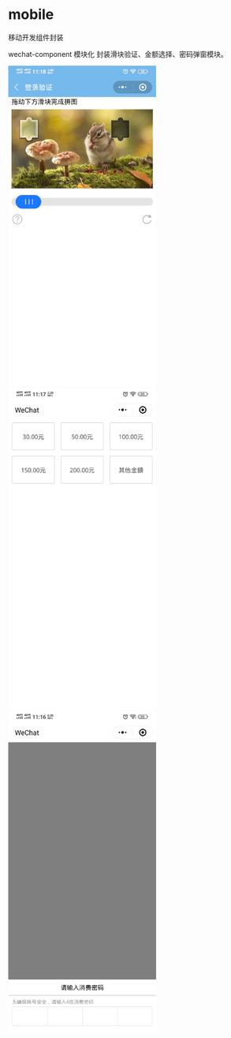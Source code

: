 # mobile
移动开发组件封装

wechat-component 模块化
封装滑块验证、金额选择、密码弹窗模块。



 <img width='300' src='https://github.com/wangcheng-git/mobile/blob/master/view-images/wechat-componen/view1.jpg' ><img width='300' src='https://github.com/wangcheng-git/mobile/blob/master/view-images/wechat-componen/view2.jpg' ><img width='300' src='https://github.com/wangcheng-git/mobile/blob/master/view-images/wechat-componen/view3.jpg' >
<!--<img style='display:inline-block;width:30%!important;' src='https://github.com/wangcheng-git/mobile/blob/master/view-images/wechat-componen/view2.jpg' >
<img style='display:inline-block;width:30%!important;' src='https://github.com/wangcheng-git/mobile/blob/master/view-images/wechat-componen/view3.jpg' >
 -->
